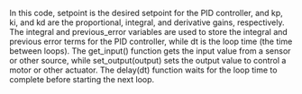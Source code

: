 In this code, setpoint is the desired setpoint for the PID controller, and kp, ki, and kd are the proportional, integral, and derivative gains, respectively. The integral and previous_error variables are used to store the integral and previous error terms for the PID controller, while dt is the loop time (the time between loops). The get_input() function gets the input value from a sensor or other source, while set_output(output) sets the output value to control a motor or other actuator. The delay(dt) function waits for the loop time to complete before starting the next loop.
